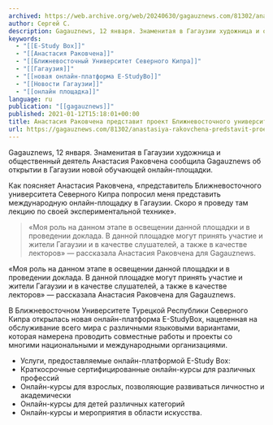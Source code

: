 ```yaml
---
archived: https://web.archive.org/web/20240630/gagauznews.com/81302/anastasiya-rakovchena-predstavit-proekt-blizhnevostochnogo-universiteta-severnogo-kipra.html
author: Сергей С.
description: Gagauznews, 12 января. Знаменитая в Гагаузии художница и общественный деятель Анастасия Раковчена сообщила Gagauznews об открытии в Гагаузии новой обучающей онлайн-площадки. Как поясняет Анастасия Раковчена, «представитель Ближневосточного университета Северного Кипра попросил меня представить международную онлайн-площадку в Гагаузии. Скоро я проведу там лекцию по своей экспериментальной технике». «Моя роль на данном этапе в освещении данной площадки и в проведении доклада. В данной площадке могут принять участие и жители Гагаузии и в качестве слушателей, а также в качестве лекторов» — рассказала Анастасия Раковчена для Gagauznews. В Ближневосточном Университете Турецкой Республики Северного Кипра открылась новая онлайн-платформа E-StudyBox, нацеленная на обслуживание всего мира с […]
keywords:
  - "[[E-Study Box]]"
  - "[[Анастасия Раковчена]]"
  - "[[Ближневосточный Университет Северного Кипра]]"
  - "[[Гагаузия]]"
  - "[[новая онлайн-платформа E-StudyBo]]"
  - "[[Новости Гагаузии]]"
  - "[[онлайн площадка]]"
language: ru
publication: "[[gagauznews]]"
published: 2021-01-12T15:18:01+00:00
title: Анастасия Раковчена представит проект Ближневосточного университета Северного Кипра
url: https://gagauznews.com/81302/anastasiya-rakovchena-predstavit-proekt-blizhnevostochnogo-universiteta-severnogo-kipra.html
---
```


Gagauznews, 12 января. Знаменитая в Гагаузии художница и общественный деятель Анастасия Раковчена сообщила Gagauznews об открытии в Гагаузии новой обучающей онлайн-площадки.

Как поясняет Анастасия Раковчена, «представитель Ближневосточного университета Северного Кипра попросил меня представить международную онлайн-площадку в Гагаузии. Скоро я проведу там лекцию по своей экспериментальной технике».

> «Моя роль на данном этапе в освещении данной площадки и в проведении доклада. В данной площадке могут принять участие и жители Гагаузии и в качестве слушателей, а также в качестве лекторов» — рассказала Анастасия Раковчена для Gagauznews.

«Моя роль на данном этапе в освещении данной площадки и в проведении доклада. В данной площадке могут принять участие и жители Гагаузии и в качестве слушателей, а также в качестве лекторов» — рассказала Анастасия Раковчена для Gagauznews.

В Ближневосточном Университете Турецкой Республики Северного Кипра открылась новая онлайн-платформа E-StudyBox, нацеленная на обслуживание всего мира с различными языковыми вариантами, которая намерена проводить совместные работы и проекты со многими национальными и международными организациями.

* Услуги, предоставляемые онлайн-платформой E-Study Box:
* Краткосрочные сертифицированные онлайн-курсы для различных профессий
* Онлайн-курсы для взрослых, позволяющие развиваться личностно и академически
* Онлайн-курсы для детей различных категорий
* Онлайн-курсы и мероприятия в области искусства.